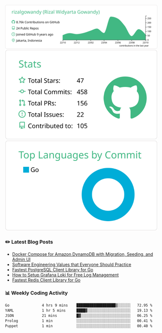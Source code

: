 ![profile-details](profile-summary-card-output/vue/0-profile-details.svg)
![stats](profile-summary-card-output/vue/3-stats.svg)
![most-commit-language](profile-summary-card-output/vue/2-most-commit-language.svg)

### :pencil2: Latest Blog Posts
<!-- BLOG-POST-LIST:START -->
- [Docker Compose for Amazon DynamoDB with Migration, Seeding, and Admin UI](https://medium.com/geekculture/docker-compose-for-amazon-dynamodb-with-migration-seeding-and-admin-ui-db11a348cc6a?source=rss-5763b0f1aba6------2)
- [Software Engineering Values that Everyone Should Practice](https://levelup.gitconnected.com/software-engineering-values-that-everyone-should-practice-c980d00cd103?source=rss-5763b0f1aba6------2)
- [Fastest PostgreSQL Client Library for Go](https://levelup.gitconnected.com/fastest-postgresql-client-library-for-go-579fa97909fb?source=rss-5763b0f1aba6------2)
- [How to Setup Grafana Loki for Free Log Management](https://levelup.gitconnected.com/how-to-setup-grafana-loki-for-free-log-management-ceb60558503c?source=rss-5763b0f1aba6------2)
- [Fastest Redis Client Library for Go](https://levelup.gitconnected.com/fastest-redis-client-library-for-go-7993f618f5ab?source=rss-5763b0f1aba6------2)
<!-- BLOG-POST-LIST:END -->

### 📊 Weekly Coding Activity
<!--START_SECTION:waka-->

```txt
Go               4 hrs 9 mins    ██████████████████▒░░░░░░   72.95 %
YAML             1 hr 5 mins     ████▓░░░░░░░░░░░░░░░░░░░░   19.13 %
JSON             21 mins         █▓░░░░░░░░░░░░░░░░░░░░░░░   06.25 %
Prolog           1 min           ░░░░░░░░░░░░░░░░░░░░░░░░░   00.41 %
Puppet           1 min           ░░░░░░░░░░░░░░░░░░░░░░░░░   00.40 %
```

<!--END_SECTION:waka-->
